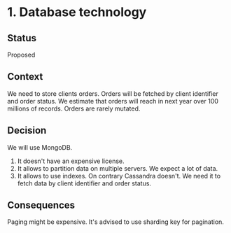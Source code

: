 # 1. Database technology  

## Status

Proposed

## Context

We need to store clients orders. Orders will be fetched by
client identifier and order status. We estimate that orders
will reach in next year over 100 millions of records. Orders 
are rarely mutated.

## Decision

We will use MongoDB. 

1. It doesn't have an expensive license.
2. It allows to partition data on multiple servers. We expect a lot of data.
3. It allows to use indexes. On contrary Cassandra doesn't. We need
it to fetch data by client identifier and order status.


## Consequences

Paging might be expensive. It's advised to use sharding key for pagination.
